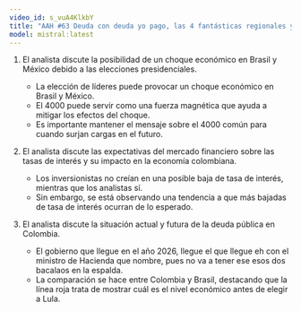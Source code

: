 ```yaml
---
video_id: s_vuA4KlkbY
title: "AAH #63 Deuda con deuda yo pago, las 4 fantásticas regionales y el bacalao al hombro del déficit."
model: mistral:latest
---
```


1. El analista discute la posibilidad de un choque económico en Brasil y México debido a las elecciones presidenciales.
     - La elección de líderes puede provocar un choque económico en Brasil y México.
     - El 4000 puede servir como una fuerza magnética que ayuda a mitigar los efectos del choque.
     - Es importante mantener el mensaje sobre el 4000 común para cuando surjan cargas en el futuro.

  2. El analista discute las expectativas del mercado financiero sobre las tasas de interés y su impacto en la economía colombiana.
     - Los inversionistas no creían en una posible baja de tasa de interés, mientras que los analistas sí.
     - Sin embargo, se está observando una tendencia a que más bajadas de tasa de interés ocurran de lo esperado.

  3. El analista discute la situación actual y futura de la deuda pública en Colombia.
     - El gobierno que llegue en el año 2026, llegue el que llegue eh con el ministro de Hacienda que nombre, pues no va a tener ese esos dos bacalaos en la espalda.
     - La comparación se hace entre Colombia y Brasil, destacando que la línea roja trata de mostrar cuál es el nivel económico antes de elegir a Lula.